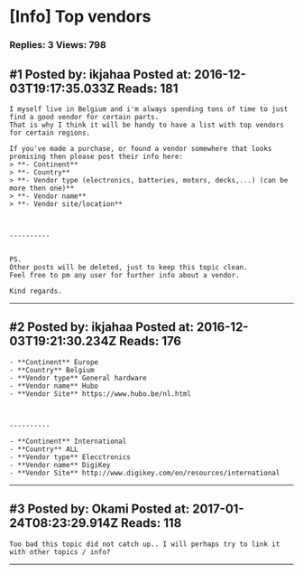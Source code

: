# \[Info\] Top vendors

### Replies: 3 Views: 798

## \#1 Posted by: ikjahaa Posted at: 2016-12-03T19:17:35.033Z Reads: 181

```
I myself live in Belgium and i'm always spending tons of time to just find a good vendor for certain parts.
That is why I think it will be handy to have a list with top vendors for certain regions.

If you've made a purchase, or found a vendor somewhere that looks promising then please post their info here:
> **- Continent**
> **- Country**
> **- Vendor type (electronics, batteries, motors, decks,...) (can be more then one)**
> **- Vendor name**
> **- Vendor site/location**



----------


PS.
Other posts will be deleted, just to keep this topic clean.
Feel free to pm any user for further info about a vendor.

Kind regards.
```

---
## \#2 Posted by: ikjahaa Posted at: 2016-12-03T19:21:30.234Z Reads: 176

```
- **Continent** Europe
- **Country** Belgium
- **Vendor type** General hardware
- **Vendor name** Hubo
- **Vendor Site** https://www.hubo.be/nl.html



----------

- **Continent** International
- **Country** ALL
- **Vendor type** Elecctronics
- **Vendor name** DigiKey
- **Vendor Site** http://www.digikey.com/en/resources/international
```

---
## \#3 Posted by: Okami Posted at: 2017-01-24T08:23:29.914Z Reads: 118

```
Too bad this topic did not catch up.. I will perhaps try to link it with other topics / info?
```

---
